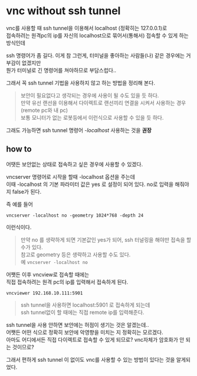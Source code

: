 # vnc without ssh tunnel
vnc를 사용할 때 ssh tunnel을 이용해서 localhost (정확히는 127.0.0.1)로  
접속하려는 원격pc의 ip를 자신의 localhost으로 묶어서(통해서) 접속할 수 있게 하는 방식인데  

ssh 명령어가 좀 길다. 이게 참 그런게, 터미널을 좋아하는 사람들(나) 같은 경우에는 거부감이 없겠지만   
뭔가 터미널로 긴 명령어를 쳐야하므로 부담스럽다..

그래서 꼭 ssh tunnel 기법을 사용하지 않고 하는 방법을 정리해 본다.  

> 보안이 필요없다고 생각되는 경우에 사용이 될 수도 있을 듯 하다.    
만약 유선 랜선을 이용해서 다이렉트로 랜선끼리 연결을 시켜서 사용하는 경우(remote pc와 내 pc)   
보통 모니터가 없는 로봇등에서 이런식으로 사용할 수 있을 듯 하다.  

그래도 가능하면 ssh tunnel 명령어 *-localhost* 사용하는 것을 **권장** 

## how to
어땟든 보안없는 상태로 접속하고 싶은 경우에 사용할 수 있겠다.

vncserver 명령어로 시작을 할때 -localhost 옵션을 주는데  
이때 -localhost 의 기본 파라미터 값은 yes 로 설정이 되어 있다. no로 입력을 해줘야지 false가 된다.

즉 예를 들어
```
vncserver -localhost no -geometry 1024*768 -depth 24
```
이런식이다. 

> 만약 no 를 생략하게 되면 기본값인 yes가 되어, ssh 터널링을 해야만 접속을 할 수가 있다.   
참고로 geometry 등은 생략하고 사용할 수도 있다.   
예 `vncserver -localhost no`

어쨋든 이후 vncview로 접속할 때에는   
직접 접속하려는 원격 pc의 ip를 입력해서 접속하게 된다.

```
vncviewer 192.168.10.111:5901 
```
> ssh tunnel을 사용하면 localhost:5901 로 접속하게 되는데  
ssh tunnel없이 할 때에는 직접 remote ip를 입력해준다.

ssh tunnel을 사용 안하면 보안에는 허점이 생기는 것은 알겠는데..  
어쨋든 어떤 식으로 정확히 보안에 악영향을 미치는 지 정확히는 모르겠다.    
아마도 어디에서든 직접 다이렉트로 접속할 수 있게 되므로? vnc자체가 암호화가 안 되는 것이므로?   

그래서 편하게 ssh tunnel 이 없이도 vnc를 사용할 수 있는 방법이 있다는 것을 알게되었다.  

